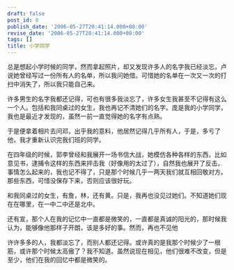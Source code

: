 ```yaml
---
draft: false
post_id: 0
publish_date: '2006-05-27T20:41:14.000+08:00'
revise_date: '2006-05-27T20:41:14.000+08:00'
tags: []
title: 小学同学
---
```


总是想起小学时候的同学，然而拿起照片，却又发现许多人的名字我已经淡忘，卢说她曾经写过一份所有人的名单，所以我问她借。可惜她的名单在一次又一次的打扫中消失了，所以我只能自己来。

许多男生的名字我都还记得，可也有很多我淡忘了，许多女生我甚至不记得有这么一个人。包括和我同桌过的女生，我也再记不清她们的名字。庞是我的小学同学，我也是最近才发现的，虽然一前一直觉得她的名字有点熟。

于是便拿着相片去问邓，出乎我的意料，他居然记得几乎所有人，于是，多亏了他，我才重新认识完我们班的同学。

在四年级的时候，郭李曾经和我展开一场书信大战，她模仿各种各样的东西，比如意见书，逮捕令这样的东西来抨击我（好像用的太过了），自然我也展开了反击。事情怎么起来的，我也记不得了，只是那个时候几乎一两天我们就互相回敬对方。那些东西，可惜没保存下来，否则应该很好玩。

和我同桌过的女生，有詹，林，还有黄。只是，我再也没见过她们。不知道她们现在在哪里，在一中二中还是北中。

还有宣，那个人在我的记忆中一直都是微笑的，一直都是真诚的阳光的，那时候我认为，能够像他那样子开朗，该是多好的事。然而，再也不见他

许许多多的人，我都淡忘了，而别人都还记得。或许真的是我那个时候少了一根筋，或许那个时候太高傲了？我不知道。虽然说现在相见，他们很难不改变，但是至少，他们在我的回忆中都是微笑的。
